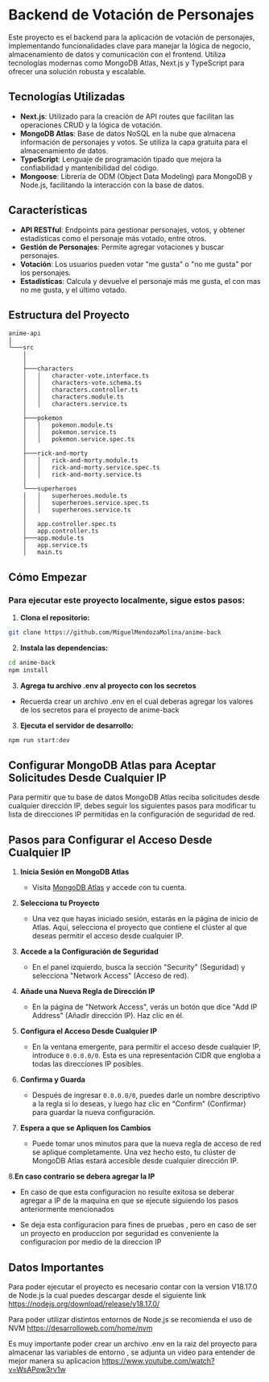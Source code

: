 # Backend de Votación de Personajes

Este proyecto es el backend para la aplicación de votación de personajes, implementando funcionalidades clave para manejar la lógica de negocio, almacenamiento de datos y comunicación con el frontend. Utiliza tecnologías modernas como MongoDB Atlas, Next.js y TypeScript para ofrecer una solución robusta y escalable.

## Tecnologías Utilizadas

- **Next.js**: Utilizado para la creación de API routes que facilitan las operaciones CRUD y la lógica de votación.
- **MongoDB Atlas**: Base de datos NoSQL en la nube que almacena información de personajes y votos. Se utiliza la capa gratuita para el almacenamiento de datos.
- **TypeScript**: Lenguaje de programación tipado que mejora la confiabilidad y mantenibilidad del código.
- **Mongoose**: Librería de ODM (Object Data Modeling) para MongoDB y Node.js, facilitando la interacción con la base de datos.

## Características

- **API RESTful**: Endpoints para gestionar personajes, votos, y obtener estadísticas como el personaje más votado, entre otros.
- **Gestión de Personajes**: Permite agregar votaciones y buscar personajes.
- **Votación**: Los usuarios pueden votar "me gusta" o "no me gusta" por los personajes.
- **Estadísticas**: Calcula y devuelve el personaje más me gusta, el con mas no me gusta, y el último votado.

## Estructura del Proyecto
```
anime-api
│
└───src
    │
    │
    ├───characters
    │   │   character-vote.interface.ts
    │   │   characters-vote.schema.ts
    │   │   characters.controller.ts
    │   │   characters.module.ts
    │   │   characters.service.ts
    │
    ├───pokemon
    │   │   pokemon.module.ts
    │   │   pokemon.service.ts
    │   │   pokemon.service.spec.ts
    │
    ├───rick-and-morty
    │   │   rick-and-morty.module.ts
    │   │   rick-and-morty.service.spec.ts
    │   │   rick-and-morty.service.ts
    │
    └───superheroes
    │   │   superheroes.module.ts
    │   │   superheroes.service.spec.ts
    │   │   superheroes.service.ts
    │
    │   app.controller.spec.ts
    │   app.controller.ts
    ├───app.module.ts
    │   app.service.ts
    │   main.ts

```
## Cómo Empezar

### Para ejecutar este proyecto localmente, sigue estos pasos:

1. **Clona el repositorio:**

```bash
git clone https://github.com/MiguelMendozaMolina/anime-back
```

2. **Instala las dependencias:**

```bash
cd anime-back
npm install
```

3. **Agrega tu archivo .env al proyecto con los secretos**
- Recuerda crear un archivo .env en el cual deberas agregar los valores de los secretos 
  para el proyecto de anime-back

3. **Ejecuta el servidor de desarrollo:**

```bash
npm run start:dev
```

## Configurar MongoDB Atlas para Aceptar Solicitudes Desde Cualquier IP

Para permitir que tu base de datos MongoDB Atlas reciba solicitudes desde cualquier dirección IP, debes seguir los siguientes pasos para modificar tu lista de direcciones IP permitidas en la configuración de seguridad de red.

## Pasos para Configurar el Acceso Desde Cualquier IP

1. **Inicia Sesión en MongoDB Atlas**
   - Visita [MongoDB Atlas](https://www.mongodb.com/cloud/atlas) y accede con tu cuenta.

2. **Selecciona tu Proyecto**
   - Una vez que hayas iniciado sesión, estarás en la página de inicio de Atlas. Aquí, selecciona el proyecto que contiene el clúster al que deseas permitir el acceso desde cualquier IP.

3. **Accede a la Configuración de Seguridad**
   - En el panel izquierdo, busca la sección "Security" (Seguridad) y selecciona "Network Access" (Acceso de red).

4. **Añade una Nueva Regla de Dirección IP**
   - En la página de "Network Access", verás un botón que dice "Add IP Address" (Añadir dirección IP). Haz clic en él.

5. **Configura el Acceso Desde Cualquier IP**
   - En la ventana emergente, para permitir el acceso desde cualquier IP, introduce `0.0.0.0/0`. Esta es una representación CIDR que engloba a todas las direcciones IP posibles.

6. **Confirma y Guarda**
   - Después de ingresar `0.0.0.0/0`, puedes darle un nombre descriptivo a la regla si lo deseas, y luego haz clic en "Confirm" (Confirmar) para guardar la nueva configuración.

7. **Espera a que se Apliquen los Cambios**
   - Puede tomar unos minutos para que la nueva regla de acceso de red se aplique completamente. Una vez hecho esto, tu clúster de MongoDB Atlas estará accesible desde cualquier dirección IP.

8.**En caso contrario se debera agregar la IP**
   - En caso de que esta configuracion no resulte exitosa se deberar agregar a IP de la maquina en que se ejecute siguiendo los pasos anteriormente mencionados

   - Se deja esta configuracion para fines de pruebas , pero en caso de ser un proyecto en produccion por seguridad es conveniente la configuracion por medio de la direccion IP 



## Datos Importantes 
Para poder ejecutar el proyecto es necesario contar con la version 
V18.17.0 de Node.js la cual puedes descargar desde el siguiente link 
https://nodejs.org/download/release/v18.17.0/

Para poder utilizar distintos entornos de Node.js se recomienda el uso de NVM 
https://desarrolloweb.com/home/nvm

Es muy importante poder crear un archivo .env en la raiz del proyecto para almacenar las variables de entorno , se adjunta un video para entender de mejor manera su aplicacion https://www.youtube.com/watch?v=WsAPow3rv1w
